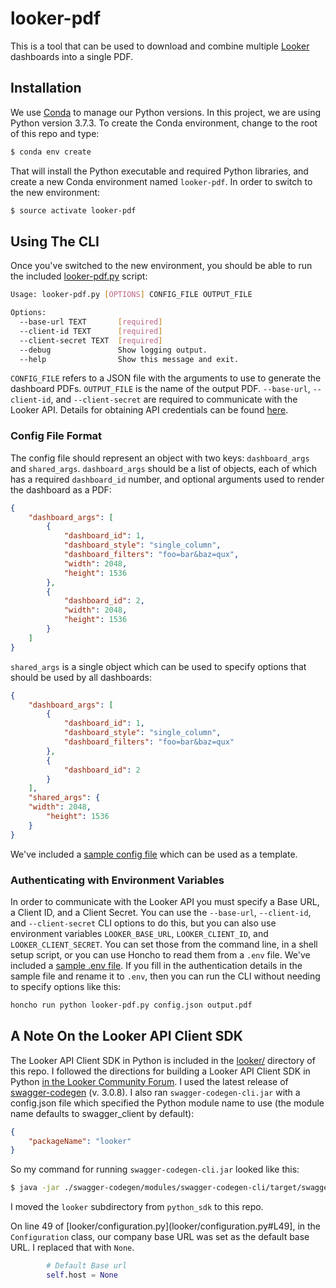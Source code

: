 # looker-pdf

This is a tool that can be used to download and combine multiple [Looker](https://looker.com/) dashboards into a single PDF.

## Installation

We use [Conda](https://docs.conda.io/en/latest/) to manage our Python versions. In this project, we are using Python version 3.7.3. To create the Conda environment, change to the root of this repo and type:

```bash
$ conda env create
```

That will install the Python executable and required Python libraries, and create a new Conda environment named `looker-pdf`. In order to switch to the new environment:

```bash
$ source activate looker-pdf
```

## Using The CLI

Once you've switched to the new environment, you should be able to run the included [looker-pdf.py](looker-pdf.py) script:

```bash
Usage: looker-pdf.py [OPTIONS] CONFIG_FILE OUTPUT_FILE

Options:
  --base-url TEXT       [required]
  --client-id TEXT      [required]
  --client-secret TEXT  [required]
  --debug               Show logging output.
  --help                Show this message and exit.
```

`CONFIG_FILE` refers to a JSON file with the arguments to use to generate the dashboard PDFs.
`OUTPUT_FILE` is the name of the output PDF.
`--base-url`, `--client-id`, and `--client-secret` are required to communicate with the Looker API. Details for obtaining API credentials can be found [here](https://docs.looker.com/reference/api-and-integration/api-auth).

### Config File Format

The config file should represent an object with two keys: `dashboard_args` and `shared_args`. `dashboard_args` should be a list of objects, each of which has a required `dashboard_id` number, and optional arguments used to render the dashboard as a PDF:

```JSON
{
    "dashboard_args": [
        {
            "dashboard_id": 1,
            "dashboard_style": "single_column",
            "dashboard_filters": "foo=bar&baz=qux",
            "width": 2048,
            "height": 1536
        },
        {
            "dashboard_id": 2,
            "width": 2048,
            "height": 1536
        }
    ]
}
```

`shared_args` is a single object which can be used to specify options that should be used by all dashboards:

```JSON
{
    "dashboard_args": [
        {
            "dashboard_id": 1,
            "dashboard_style": "single_column",
            "dashboard_filters": "foo=bar&baz=qux"
        },
        {
            "dashboard_id": 2
        }
    ],
    "shared_args": {
	"width": 2048,
        "height": 1536
    }
}
```

We've included a [sample config file](config.json.sample) which can be used as a template.

### Authenticating with Environment Variables

In order to communicate with the Looker API you must specify a Base URL, a Client ID, and a Client Secret. You can use the `--base-url`, `--client-id`, and `--client-secret` CLI options to do this, but you can also use environment variables `LOOKER_BASE_URL`, `LOOKER_CLIENT_ID`, and `LOOKER_CLIENT_SECRET`. You can set those from the command line, in a shell setup script, or you can use Honcho to read them from a `.env` file. We've included a [sample .env file](.env.sample). If you fill in the authentication details in the sample file and rename it to `.env`, then you can run the CLI without needing to specify options like this:

```bash
honcho run python looker-pdf.py config.json output.pdf
```

## A Note On the Looker API Client SDK

The Looker API Client SDK in Python is included in the [looker/](looker/) directory of this repo.  I followed the directions for building a Looker API Client SDK in Python [in the Looker Community Forum](https://discourse.looker.com/t/generating-client-sdks-for-the-looker-api/3185). I used the latest release of [swagger-codegen](https://github.com/swagger-api/swagger-codegen) (v. 3.0.8). I also ran `swagger-codegen-cli.jar` with a config.json file which specified the Python module name to use (the module name defaults to swagger_client by default):

```JSON
{
	"packageName": "looker"
}
```

So my command for running `swagger-codegen-cli.jar` looked like this:

```bash
$ java -jar ./swagger-codegen/modules/swagger-codegen-cli/target/swagger-codegen-cli.jar generate -i looker_api.json -l python -o python_sdk -c config.json
```

I moved the `looker` subdirectory from `python_sdk` to this repo.

On line 49 of [looker/configuration.py](looker/configuration.py#L49], in the `Configuration` class, our company base URL was set as the default base URL. I replaced that with `None`.

```Python
        # Default Base url                                                                                         
        self.host = None
```
